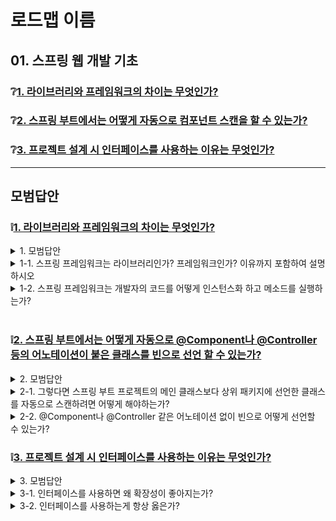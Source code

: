 # 로드맵 이름

## 01. 스프링 웹 개발 기초

### ❔[1. 라이브러리와 프레임워크의 차이는 무엇인가?](#❕1)
### ❔[2. 스프링 부트에서는 어떻게 자동으로 컴포넌트 스캔을 할 수 있는가?](#❕2)
### ❔[3. 프로젝트 설계 시 인터페이스를 사용하는 이유는 무엇인가?](#!3)

---
## 모범답안

### ❕[1. 라이브러리와 프레임워크의 차이는 무엇인가?](#❔1)

<details> <summary>1. 모범답안</summary> <div markdown="1">  


  ```text
  프레임워크는 개발자가 작성한 코드를 호출하여 개발자의 코드를 제어할 수 있습니다. 
  반면,  라이브러리는 개발자의 코드에서 호출되어, 개발자가 라이브러리를 제어할 수 있습니다. 
  코드 흐름 제어의 주도권이 개발자에게 있느냐, 코드에 있느냐에 따라 라이브러리, 프레임워크가 나뉩니다. 
  ```

</div> </details>


<details> <summary>1-1. 스프링 프레임워크는 라이브러리인가? 프레임워크인가? 이유까지 포함하여 설명하시오</summary> <div markdown="1">  


  ```text
  스프링 프레임워크는 프레임워크입니다. 
  그 이유는 스프링 프레임워크 실행 시 개발자가 작성한 클래스를 인스턴스화 하여 Bean으로 관리하여 각 객체마다 필요한 의존성을 주입해 줍니다. 
  의존성이나 생성자는 개발자가 선언만 하지 실제 인스턴스화 하는 것과 의존성 주입에 대한 제어는 스프링 프레임워크에서 하므로 스프링 프레임워크는 프레임워크입니다.  
  ```

</div> </details>

<details> <summary>1-2. 스프링 프레임워크는 개발자의 코드를 어떻게 인스턴스화 하고 메소드를 실행하는가?</summary> <div markdown="1">

```text 
Java의 Reflection 이라는 기능으로 인스턴스화 하고, 메소드를 실행시킵니다. 
Reflection 이란, 실행중인 Java 어플리케이션에서 다른 클래스의 내부를 검사하고, 속성을 수정하고, 메소드를 동적으로 실행시키거나, 선언된 생성자를 불러와 호출하여 동적으로 객체를 만드는 등의 기능을 수행할 수 있는 Java의 기능입니다. 

단점으로는 런타임 시에 클래스를 분석하기 때문에 느리고, 프로그램의 복잡도를 늘려 유지보수 하기 힘든 코드가 발생할 수도 있습니다.
따라서 프레임워크를 만드는 등의 특별한 목적이 아니면 사용하지 않는 기능입니다.

```

</div> </details>


<br>

### ❕[2. 스프링 부트에서는 어떻게 자동으로 @Component나 @Controller 등의 어노테이션이 붙은 클래스를 빈으로 선언 할 수 있는가?](#❔2)

<details> <summary>2. 모범답안</summary> <div markdown="1">  


  ```text
  스프링 부트 프로젝트 생성 시 메인 클래스에 @SpringBootApplication 이라는 어노테이션에서 @ComponentScan 어노테이션으로 메인 클래스의 레벨 및 하위 패키지를 자동으로 스캔합니다.
  
  그 후 선언된 어노테이션에 맞는 빈으로 인스턴스화 됩니다.   
  ```

</div> </details>


<details> <summary>2-1. 그렇다면 스프링 부트 프로젝트의 메인 클래스보다 상위 패키지에 선언한 클래스를 자동으로 스캔하려면 어떻게 해야하는가?</summary> <div markdown="1">  


  ```text
  구조에 따라 다르지만, 적절한 위치에서 해당 패키지만 스캔하도록 아래처럼 어노테이션을 사용합니다.  
  ```
```java
@ComponentScan(value="com.example.*")
```
</div> </details>



<details> <summary> 2-2. @Component나 @Controller 같은 어노테이션 없이 빈으로 어떻게 선언할 수 있는가?</summary> <div markdown="1">  


  ```
  Config 파일에서 @Bean으로 선언한 메소드에 빈으로 선언할 클래스의 생성자를 아래와 같이 호출합니다. 
  ```

```java
@Configuration
public class AppConfig {
  @Bean
  public ManaualBean manualBean() {
    return new ManualBean();
  }
}
```

</div> </details>

### ❕[3. 프로젝트 설계 시 인터페이스를 사용하는 이유는 무엇인가?](#❔3)

<details> <summary>3. 모범답안</summary> <div markdown="1">

  ```text
  SOLID 원칙 중 단일 책임 원칙, 개방-폐쇄원칙, 인터페이스 분리 원칙, 의존관계 원칙을 지켜 확장성이 좋고 유지보수하기 좋은 코드를 작성하기 위해서입니다.  
  ```

</div></details>

<details> <summary> 3-1. 인터페이스를 사용하면 왜 확장성이 좋아지는가? </summary> <div markdown="1">

```text
인터페이스 사용 시 구성 설정만 변경하면 어떠한 구현체가 와도 해당 인터페이스를 사용하는 클래스에서는 변경하지 않고도 교체된 구현체를 사용할 수 있습니다. 

```
</div></details>
<details> <summary> 3-2. 인터페이스를 사용하는게 항상 옳은가? </summary> <div markdown="1">

```text
아닙니다. 인터페이스를 사용한다는 것은 추상화를 한다는 의미인데 추상화는 기본적으로 행위를 정의하고 구조를 잡는 데 비용이 많이 듭니다. 
따라서 확장 가능성이 보인다면 인터페이스를 사용하는 것이 맞지만, 확장 가능성이 당장 보이지 않는다면 굳이 인터페이스를 사용해 구현하지 않고 추후에 리팩터링을 통해 인터페이스로 구현하면 됩니다.  

```
</div></details>
